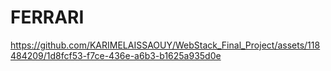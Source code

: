# FERRARI



https://github.com/KARIMELAISSAOUY/WebStack_Final_Project/assets/118484209/1d8fcf53-f7ce-436e-a6b3-b1625a935d0e


